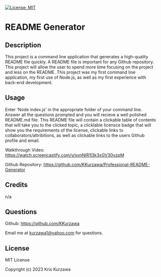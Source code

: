 [![License: MIT](https://img.shields.io/badge/License-MIT-yellow.svg)](https://opensource.org/licenses/MIT)
# README Generator

## Description

This project is a command line application that generates a high-quality README file quickly.  A README file is important for any Github repository.  This project will allow the user to spend more time focusing on the project and less on the README.  This project was my first command line application, my first use of Node.js, as well as my first experience with back-end development.


## Usage

Enter 'Node index.js' in the appropriate folder of your command line.  Answer all the questions prompted and you will recieve a well polished README.md file.  This README file will contain a clickable table of contents that will take you to the clicked topic, a clicklable licensce badge that will show you the requirements of the license, clickable links to collaborators/attribitions, as well as clickable links to the users Github profile and email.  

Walkthrough Video: https://watch.screencastify.com/v/svnNlR1l3k3xGV30vzpM

Github Repository: https://github.com/KKurzawa/Professional-README-Generator

## Credits

n/a

## Questions
Github: https://github.com/KKurzawa

Email me at kurzawa1@yahoo.com for questions.

## License
MIT License

Copyright (c) 2023 Kris Kurzawa

   